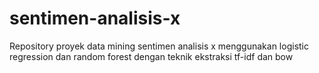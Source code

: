 # sentimen-analisis-x
Repository proyek data mining sentimen analisis x menggunakan logistic regression dan random forest dengan teknik ekstraksi tf-idf dan bow
